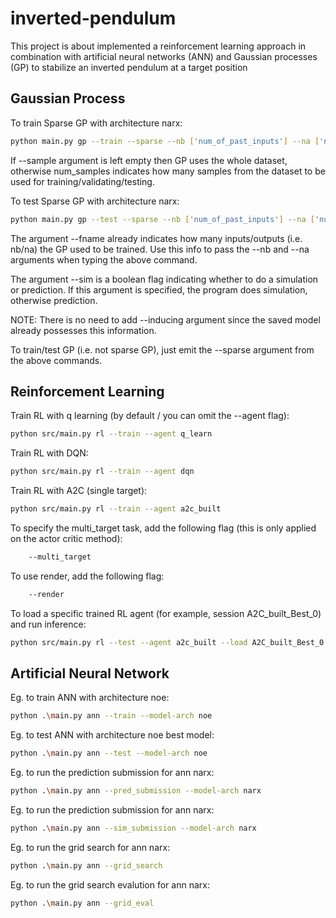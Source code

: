 # inverted-pendulum
This project is about implemented a reinforcement learning approach in combination with artificial neural networks (ANN) and Gaussian processes (GP) to stabilize an inverted pendulum at a target position

## Gaussian Process

To train Sparse GP with architecture narx:
```bash
python main.py gp --train --sparse --nb ['num_of_past_inputs'] --na ['num_of_past_outputs'] --inducing ['num_inducing_points'] --sample [num_samples]
```

If --sample argument is left empty then GP uses the whole dataset, otherwise num_samples indicates how many samples from the dataset to be used for training/validating/testing.

To test Sparse GP with architecture narx:
```bash
python main.py gp --test --sparse --nb ['num_of_past_inputs'] --na ['num_of_past_outputs'] --fname ['filename'] --sim
```

The argument --fname already indicates how many inputs/outputs (i.e. nb/na) the GP used to be trained. Use this info to pass the --nb and --na arguments when typing the above command.

The argument --sim is a boolean flag indicating whether to do a simulation or prediction. If this argument is specified, the program does simulation, otherwise prediction.

NOTE: There is no need to add --inducing argument since the saved model already possesses this information.

To train/test GP (i.e. not sparse GP), just emit the --sparse argument from the above commands.

## Reinforcement Learning

Train RL with q learning (by default / you can omit the --agent flag):
```bash
python src/main.py rl --train --agent q_learn
```

Train RL with DQN:
```bash
python src/main.py rl --train --agent dqn
```

Train RL with A2C (single target):
```bash
python src/main.py rl --train --agent a2c_built
```

To specify the multi_target task, add the following flag (this is only applied on the actor critic method):
```bash
    --multi_target
```

To use render, add the following flag:
```bash
    --render
```

To load a specific trained RL agent (for example, session A2C_built_Best_0) and run inference:
```bash
python src/main.py rl --test --agent a2c_built --load A2C_built_Best_0 --render
```

## Artificial Neural Network

Eg. to train ANN with architecture noe:
```bash
python .\main.py ann --train --model-arch noe
```

Eg. to test ANN with architecture noe best model:
```bash
python .\main.py ann --test --model-arch noe 
```
Eg. to run the prediction submission for ann narx:
```bash
python .\main.py ann --pred_submission --model-arch narx
```

Eg. to run the prediction submission for ann narx:
```bash
python .\main.py ann --sim_submission --model-arch narx
```

Eg. to run the grid search for ann narx:
```bash
python .\main.py ann --grid_search
```

Eg. to run the grid search evalution for ann narx:
```bash
python .\main.py ann --grid_eval
```
